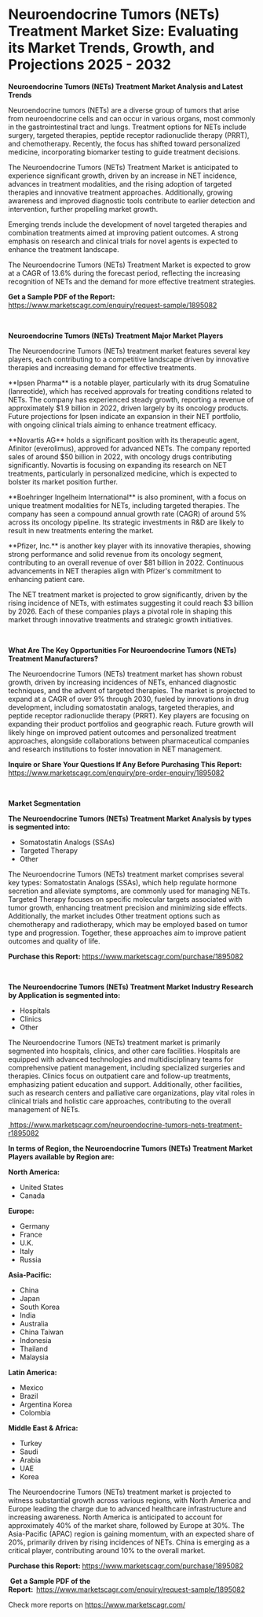 <p><h1>Neuroendocrine Tumors (NETs) Treatment Market Size: Evaluating its Market Trends, Growth, and Projections 2025 - 2032</h1></p><p><strong>Neuroendocrine Tumors (NETs) Treatment Market Analysis and Latest Trends</strong></p>
<p><p>Neuroendocrine tumors (NETs) are a diverse group of tumors that arise from neuroendocrine cells and can occur in various organs, most commonly in the gastrointestinal tract and lungs. Treatment options for NETs include surgery, targeted therapies, peptide receptor radionuclide therapy (PRRT), and chemotherapy. Recently, the focus has shifted toward personalized medicine, incorporating biomarker testing to guide treatment decisions.</p><p>The Neuroendocrine Tumors (NETs) Treatment Market is anticipated to experience significant growth, driven by an increase in NET incidence, advances in treatment modalities, and the rising adoption of targeted therapies and innovative treatment approaches. Additionally, growing awareness and improved diagnostic tools contribute to earlier detection and intervention, further propelling market growth.</p><p>Emerging trends include the development of novel targeted therapies and combination treatments aimed at improving patient outcomes. A strong emphasis on research and clinical trials for novel agents is expected to enhance the treatment landscape. </p><p>The Neuroendocrine Tumors (NETs) Treatment Market is expected to grow at a CAGR of 13.6% during the forecast period, reflecting the increasing recognition of NETs and the demand for more effective treatment strategies.</p></p>
<p><strong>Get a Sample PDF of the Report:&nbsp;</strong> <a href="https://www.marketscagr.com/enquiry/request-sample/1895082?utm_campaign=1909&utm_medium=2&utm_source=Github&utm_content=ia&utm_term=14012025&utm_id=neuroendocrine-tumors-nets-treatment">https://www.marketscagr.com/enquiry/request-sample/1895082</a></p>
<p>&nbsp;</p>
<p><strong>Neuroendocrine Tumors (NETs) Treatment Major Market Players</strong></p>
<p><p>The Neuroendocrine Tumors (NETs) treatment market features several key players, each contributing to a competitive landscape driven by innovative therapies and increasing demand for effective treatments.</p><p>**Ipsen Pharma** is a notable player, particularly with its drug Somatuline (lanreotide), which has received approvals for treating conditions related to NETs. The company has experienced steady growth, reporting a revenue of approximately $1.9 billion in 2022, driven largely by its oncology products. Future projections for Ipsen indicate an expansion in their NET portfolio, with ongoing clinical trials aiming to enhance treatment efficacy.</p><p>**Novartis AG** holds a significant position with its therapeutic agent, Afinitor (everolimus), approved for advanced NETs. The company reported sales of around $50 billion in 2022, with oncology drugs contributing significantly. Novartis is focusing on expanding its research on NET treatments, particularly in personalized medicine, which is expected to bolster its market position further.</p><p>**Boehringer Ingelheim International** is also prominent, with a focus on unique treatment modalities for NETs, including targeted therapies. The company has seen a compound annual growth rate (CAGR) of around 5% across its oncology pipeline. Its strategic investments in R&D are likely to result in new treatments entering the market.</p><p>**Pfizer, Inc.** is another key player with its innovative therapies, showing strong performance and solid revenue from its oncology segment, contributing to an overall revenue of over $81 billion in 2022. Continuous advancements in NET therapies align with Pfizer's commitment to enhancing patient care.</p><p>The NET treatment market is projected to grow significantly, driven by the rising incidence of NETs, with estimates suggesting it could reach $3 billion by 2026. Each of these companies plays a pivotal role in shaping this market through innovative treatments and strategic growth initiatives.</p></p>
<p>&nbsp;</p>
<p><strong>What Are The Key Opportunities For Neuroendocrine Tumors (NETs) Treatment Manufacturers?</strong></p>
<p><p>The Neuroendocrine Tumors (NETs) treatment market has shown robust growth, driven by increasing incidences of NETs, enhanced diagnostic techniques, and the advent of targeted therapies. The market is projected to expand at a CAGR of over 9% through 2030, fueled by innovations in drug development, including somatostatin analogs, targeted therapies, and peptide receptor radionuclide therapy (PRRT). Key players are focusing on expanding their product portfolios and geographic reach. Future growth will likely hinge on improved patient outcomes and personalized treatment approaches, alongside collaborations between pharmaceutical companies and research institutions to foster innovation in NET management.</p></p>
<p><strong>Inquire or Share Your Questions If Any Before Purchasing This Report:</strong> <a href="https://www.marketscagr.com/enquiry/pre-order-enquiry/1895082?utm_campaign=1909&utm_medium=2&utm_source=Github&utm_content=ia&utm_term=14012025&utm_id=neuroendocrine-tumors-nets-treatment">https://www.marketscagr.com/enquiry/pre-order-enquiry/1895082</a></p>
<p>&nbsp;</p>
<p><strong>Market Segmentation</strong></p>
<p><strong>The Neuroendocrine Tumors (NETs) Treatment Market Analysis by types is segmented into:</strong></p>
<p><ul><li>Somatostatin Analogs (SSAs)</li><li>Targeted Therapy</li><li>Other</li></ul></p>
<p><p>The Neuroendocrine Tumors (NETs) treatment market comprises several key types: Somatostatin Analogs (SSAs), which help regulate hormone secretion and alleviate symptoms, are commonly used for managing NETs. Targeted Therapy focuses on specific molecular targets associated with tumor growth, enhancing treatment precision and minimizing side effects. Additionally, the market includes Other treatment options such as chemotherapy and radiotherapy, which may be employed based on tumor type and progression. Together, these approaches aim to improve patient outcomes and quality of life.</p></p>
<p><strong>Purchase this Report:&nbsp;</strong><a href="https://www.marketscagr.com/purchase/1895082?utm_campaign=1909&utm_medium=2&utm_source=Github&utm_content=ia&utm_term=14012025&utm_id=neuroendocrine-tumors-nets-treatment">https://www.marketscagr.com/purchase/1895082</a></p>
<p>&nbsp;</p>
<p><strong>The Neuroendocrine Tumors (NETs) Treatment Market Industry Research by Application is segmented into:</strong></p>
<p><ul><li>Hospitals</li><li>Clinics</li><li>Other</li></ul></p>
<p><p>The Neuroendocrine Tumors (NETs) treatment market is primarily segmented into hospitals, clinics, and other care facilities. Hospitals are equipped with advanced technologies and multidisciplinary teams for comprehensive patient management, including specialized surgeries and therapies. Clinics focus on outpatient care and follow-up treatments, emphasizing patient education and support. Additionally, other facilities, such as research centers and palliative care organizations, play vital roles in clinical trials and holistic care approaches, contributing to the overall management of NETs.</p></p>
<p><a href="https://www.marketscagr.com/neuroendocrine-tumors-nets-treatment-r1895082?utm_campaign=1909&utm_medium=2&utm_source=Github&utm_content=ia&utm_term=14012025&utm_id=neuroendocrine-tumors-nets-treatment">&nbsp;https://www.marketscagr.com/neuroendocrine-tumors-nets-treatment-r1895082</a></p>
<p><strong>In terms of Region, the Neuroendocrine Tumors (NETs) Treatment Market Players available by Region are:</strong></p>
<p>
    <p> <strong> North America: </strong>
        <ul>
            <li>United States</li>
            <li>Canada</li>
        </ul>
        </p> 
    <p> <strong> Europe: </strong>
        <ul>
            <li>Germany</li>
            <li>France</li>
            <li>U.K.</li>
            <li>Italy</li>
            <li>Russia</li>
        </ul>
        </p> 
    <p> <strong> Asia-Pacific: </strong>
        <ul>
            <li>China</li>
            <li>Japan</li>
            <li>South Korea</li>
            <li>India</li>
            <li>Australia</li>
            <li>China Taiwan</li>
            <li>Indonesia</li>
            <li>Thailand</li>
            <li>Malaysia</li>
        </ul>
        </p> 
    <p> <strong> Latin America: </strong>
        <ul>
            <li>Mexico</li>
            <li>Brazil</li>
            <li>Argentina Korea</li>
            <li>Colombia</li>
        </ul>
        </p> 
    <p> <strong> Middle East & Africa: </strong>
        <ul>
            <li>Turkey</li>
            <li>Saudi</li>
            <li>Arabia</li>
            <li>UAE</li>
            <li>Korea</li>
        </ul>
    </p>
    </p>
<p><p>The Neuroendocrine Tumors (NETs) treatment market is projected to witness substantial growth across various regions, with North America and Europe leading the charge due to advanced healthcare infrastructure and increasing awareness. North America is anticipated to account for approximately 40% of the market share, followed by Europe at 30%. The Asia-Pacific (APAC) region is gaining momentum, with an expected share of 20%, primarily driven by rising incidences of NETs. China is emerging as a critical player, contributing around 10% to the overall market.</p></p>
<p><strong>Purchase this Report: </strong><a href="https://www.marketscagr.com/purchase/1895082?utm_campaign=1909&utm_medium=2&utm_source=Github&utm_content=ia&utm_term=14012025&utm_id=neuroendocrine-tumors-nets-treatment">https://www.marketscagr.com/purchase/1895082</a></p>
<p>&nbsp;<strong>Get a Sample PDF of the Report:&nbsp;&nbsp;</strong><a href="https://www.marketscagr.com/enquiry/request-sample/1895082?utm_campaign=1909&utm_medium=2&utm_source=Github&utm_content=ia&utm_term=14012025&utm_id=neuroendocrine-tumors-nets-treatment">https://www.marketscagr.com/enquiry/request-sample/1895082</a></p>
<p><strong></strong></p>
<p>Check more reports on <a href="https://www.marketscagr.com/?utm_campaign=1909&utm_medium=2&utm_source=Github&utm_content=ia&utm_term=14012025&utm_id=neuroendocrine-tumors-nets-treatment">https://www.marketscagr.com/</a></p>